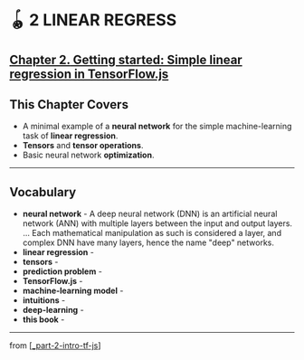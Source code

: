 # 🪀 2 LINEAR REGRESS

## [**Chapter 2.** Getting started: Simple linear regression in TensorFlow.js](https://livebook.manning.com/book/deep-learning-with-javascript/chapter-2/)

## This Chapter Covers

- A minimal example of a **neural network** for the simple machine-learning task of **linear regression**.
- **Tensors** and **tensor operations**.
- Basic neural network **optimization**.

---

## **Vocabulary**

- **neural network** - A deep neural network (DNN) is an artificial neural network (ANN) with multiple layers between the input and output layers. ... Each mathematical manipulation as such is considered a layer, and complex DNN have many layers, hence the name "deep" networks.
- **linear regression** -
- **tensors** -
- **prediction problem** -
- **TensorFlow.js** -
- **machine-learning model** -
- **intuitions** -
- **deep-learning** -
- **this book** -

---

from [[_part-2-intro-tf-js]]

[//begin]: # "Autogenerated link references for markdown compatibility"
[_part-2-intro-tf-js]: ../_part-2-intro-tf-js.md "Part 2 Intro TS JS"
[//end]: # "Autogenerated link references"
